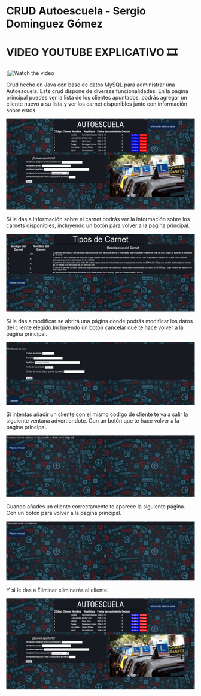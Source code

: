 # CRUD Autoescuela - Sergio Dominguez Gómez

# VIDEO YOUTUBE EXPLICATIVO :film_strip:
[![Watch the video](https://youtu.be/KJmyOHkWw8U)

Crud hecho en Java con base de datos MySQL para administrar una Autoescuela. Este crud dispone de diversas funcionalidades: En la página principal puedes ver la lista de los clientes apuntados, podrás agregar un cliente nuevo a su lista y ver los carnet disponibles junto con información sobre estos.

<img src= "https://github.com/SergioDominguez15/CRUD/blob/e58a1cc42403aac1ff277cb8d2a36475d7db4953/Capturas%20Crud/Captura%201.jpg">

Si le das a Información sobre el carnet podrás ver la información sobre los carnets disponibles, incluyendo un botón para volver a la pagina principal.

<img src= "https://github.com/SergioDominguez15/CRUD/blob/d131787752cae8a4cbd1175575a394f0b9cf2b64/Capturas%20Crud/Captura%202.jpg">

Si le das a modificar se abrirá una página donde podrás modificar los datos del cliente elegido.Incluyendo un botón cancelar que te hace volver a la pagina principal.

<img src= "https://github.com/SergioDominguez15/CRUD/blob/e92832849b72619726241ca50f82729d7a4051e6/Capturas%20Crud/Captura%203.jpg">

Si intentas añadir un cliente con el mismo codigo de cliente te va a salir la siguiente ventana advertiendote.  Con un botón que te hace volver a la pagina principal.

<img src= "https://github.com/SergioDominguez15/CRUD/blob/2fd191df042bc6d565563585bcb819eb49758254/Capturas%20Crud/Captura%204.jpg">

Cuando añades un cliente correctamente te aparece la siguiente página. Con un botón para volver a la pagina principal.

<img src="https://github.com/SergioDominguez15/CRUD/blob/2fd191df042bc6d565563585bcb819eb49758254/Capturas%20Crud/Captura%205.jpg">


Y si le das a Eliminar eliminarás al cliente.

<img src="https://github.com/SergioDominguez15/CRUD/blob/e58a1cc42403aac1ff277cb8d2a36475d7db4953/Capturas%20Crud/Captura%201.jpg">
